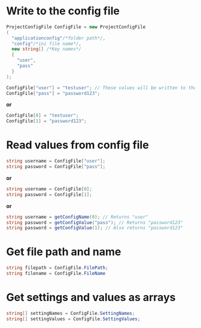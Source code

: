 # Write to the config file
```csharp
ProjectConfigFile ConfigFile = new ProjectConfigFile
(
  "applicationconfig"/*folder path*/,
  "config"/*ini file name*/,
  new string[] /*Key names*/
  { 
    "user", 
    "pass" 
  }
);

ConfigFile["user"] = "testuser"; // These values will be written to the file when they are set by the indexer.
ConfigFile["pass"] = "password123";
```

**or**
```csharp
ConfigFile[0] = "testuser";
ConfigFile[1] = "password123";
```

# Read values from config file
```csharp
string username = ConfigFile["user"];
string password = ConfigFile["pass"];
```

**or**
```csharp
string username = ConfigFile[0];
string password = ConfigFile[1];
```

**or**
```csharp
string username = getConfigName(0); // Returns "user"
string password = getConfigValue("pass"); // Returns "password123"
string password = getConfigValue(1); // Also returns "password123"
```

# Get file path and name
```csharp
string filepath = ConfigFile.FilePath;
string filename = ConfigFile.FileName
```

# Get settings and values as arrays
```csharp
string[] settingNames = ConfigFile.SettingNames;
string[] settingValues = ConfigFile.SettingValues;
```
